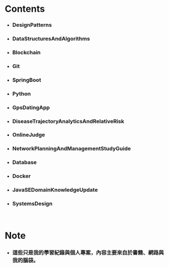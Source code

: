 Contents
=====
* ### DesignPatterns
* ### DataStructuresAndAlgorithms
* ### Blockchain
* ### Git
* ### SpringBoot
* ### Python
* ### GpsDatingApp
* ### DiseaseTrajectoryAnalyticsAndRelativeRisk
* ### OnlineJudge
* ### NetworkPlanningAndManagementStudyGuide
* ### Database
* ### Docker
* ### JavaSEDomainKnowledgeUpdate
* ### SystemsDesign
<br />

Note
=====
* ### 這些只是我的學習紀錄與個人專案，內容主要來自於書籍、網路與我的腦袋。
<br />
